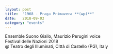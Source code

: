 ```yaml
---
layout: post
title:  "1968 - Praga Primavera **(wp)**"
date:   2018-09-03
category: "events"
---
```

Ensemble Suono Giallo, Maurizio Perugini voice<br>
Festival delle Nazioni 2018<br>
@ Teatro degli Illuminati, Città di Castello (PG), Italy
